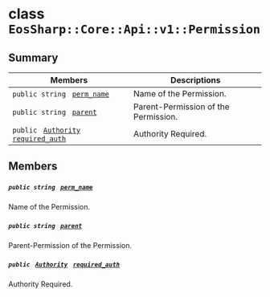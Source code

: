 # class `EosSharp::Core::Api::v1::Permission` 

## Summary

 Members                                | Descriptions                                
----------------------------------------|---------------------------------------------
`public string ` [`perm_name`](#class_eos_sharp_1_1_core_1_1_api_1_1v1_1_1_permission_1ae35d8600f72085f81f6ecf78166f1c4d) | Name of the Permission.
`public string ` [`parent`](#class_eos_sharp_1_1_core_1_1_api_1_1v1_1_1_permission_1a8a8c4f8ea84d79d4d41410f2d2bdd5ce) | Parent-Permission of the Permission.
`public ` [`Authority`](EosSharp--Core--Api--v1--Authority.md)` ` [`required_auth`](#class_eos_sharp_1_1_core_1_1_api_1_1v1_1_1_permission_1af0bfef5572c8de4714c5ca0e977805bc) | Authority Required.

## Members

##### `public string ` [`perm_name`](#class_eos_sharp_1_1_core_1_1_api_1_1v1_1_1_permission_1ae35d8600f72085f81f6ecf78166f1c4d) 

Name of the Permission.

##### `public string ` [`parent`](#class_eos_sharp_1_1_core_1_1_api_1_1v1_1_1_permission_1a8a8c4f8ea84d79d4d41410f2d2bdd5ce) 

Parent-Permission of the Permission.

##### `public ` [`Authority`](EosSharp--Core--Api--v1--Authority.md)` ` [`required_auth`](#class_eos_sharp_1_1_core_1_1_api_1_1v1_1_1_permission_1af0bfef5572c8de4714c5ca0e977805bc) 

Authority Required.

